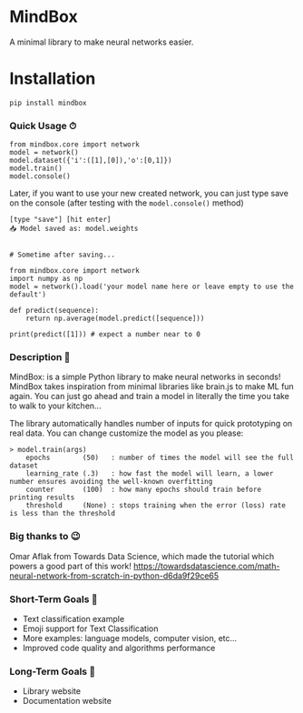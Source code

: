 # MindBox
A minimal library to make neural networks easier.

# Installation
```
pip install mindbox
```

### Quick Usage ⏱
```
from mindbox.core import network
model = network()
model.dataset({'i':([1],[0]),'o':[0,1]})
model.train()
model.console()
```
Later, if you want to use your new created network, you can just type save on the console (after testing with the `model.console()` method)
```
[type "save"] [hit enter]
📥 Model saved as: model.weights


# Sometime after saving...

from mindbox.core import network
import numpy as np
model = network().load('your model name here or leave empty to use the default')

def predict(sequence):
    return np.average(model.predict([sequence])) 

print(predict([1])) # expect a number near to 0
```

### Description 📄
MindBox: is a simple Python library to make neural networks in seconds!
MindBox takes inspiration from minimal libraries like brain.js to make ML fun again. You can just go ahead and train a model in literally the time you take to walk to your kitchen...

The library automatically handles number of inputs for quick prototyping on real data. You can change customize the model as you please:<br>

```
> model.train(args)
    epochs        (50)   : number of times the model will see the full dataset
    learning_rate (.3)   : how fast the model will learn, a lower number ensures avoiding the well-known overfitting
    counter       (100)  : how many epochs should train before printing results
    threshold     (None) : stops training when the error (loss) rate is less than the threshold
```

### Big thanks to 😉
Omar Aflak from Towards Data Science, which made the tutorial which powers a good part of this work! https://towardsdatascience.com/math-neural-network-from-scratch-in-python-d6da9f29ce65

### Short-Term Goals 🎯
- Text classification example
- Emoji support for Text Classification
- More examples: language models, computer vision, etc...
- Improved code quality and algorithms performance

### Long-Term Goals 🎯
- Library website
- Documentation website
